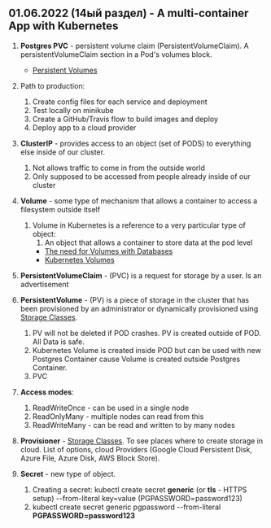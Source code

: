 ## 01.06.2022 (14ый раздел) - A multi-container App with Kubernetes

1. **Postgres PVC** - persistent volume claim (PersistentVolumeClaim). A persistentVolumeClaim section in a Pod's volumes block.

     * [Persistent Volumes](https://kubernetes.io/docs/concepts/storage/persistent-volumes/)

2. Path to production:
   1. Create config files for each service and deployment
   2. Test locally on minikube
   3. Create a GitHub/Travis flow to build images and deploy
   4. Deploy app to a cloud provider

3. **ClusterIP** - provides access to an object (set of PODS) to everything else inside of our cluster.
   1. Not allows traffic to come in from the outside world
   2. Only supposed to be accessed from people already inside of our cluster
   
4. **Volume** - some type of mechanism that allows a container to access a filesystem outside itself
   1. Volume in Kubernetes is a reference to a very particular type of object:
      1. An object that allows a container to store data at the pod level
      * [The need for Volumes with Databases](https://www.udemy.com/course/docker-and-kubernetes-the-complete-guide/learn/lecture/11514746#overview)
      * [Kubernetes Volumes](https://www.udemy.com/course/docker-and-kubernetes-the-complete-guide/learn/lecture/11514748#overview)

5. **PersistentVolumeClaim** - (PVC) is a request for storage by a user. Is an advertisement

6. **PersistentVolume** - (PV) is a piece of storage in the cluster that has been provisioned by an administrator or dynamically provisioned using [Storage Classes](https://kubernetes.io/docs/concepts/storage/storage-classes/).
   1. PV will not be deleted if POD crashes. PV is created outside of POD. All Data is safe.
   2. Kubernetes Volume is created inside POD but can be used with new Postgres Container cause Volume is created outside Postgres Container.
   3. PVC
   
7. **Access modes**:
   1. ReadWriteOnce - can be used in a single node
   2. ReadOnlyMany - multiple nodes can read from this
   3. ReadWriteMany - can be read and written to by many nodes
   
8. **Provisioner** - [Storage Classes](https://kubernetes.io/docs/concepts/storage/storage-classes/). To see places where to create storage in cloud. List of options, cloud Providers (Google Cloud Persistent Disk, Azure File, Azure Disk, AWS Block Store).

9. **Secret** - new type of object. 
   1. Creating a secret: kubectl create secret **generic** (or **tls** - HTTPS setup) <secret name> --from-literal key=value (PGPASSWORD=password123)
   2. kubectl create secret generic pgpassword --from-literal **PGPASSWORD=password123**
